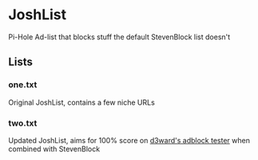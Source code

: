 # JoshList
Pi-Hole Ad-list that blocks stuff the default StevenBlock list doesn't

## Lists
### one.txt
Original JoshList, contains a few niche URLs

### two.txt
Updated JoshList, aims for 100% score on [d3ward's adblock tester](https://d3ward.github.io/toolz/adblock) when combined with StevenBlock
